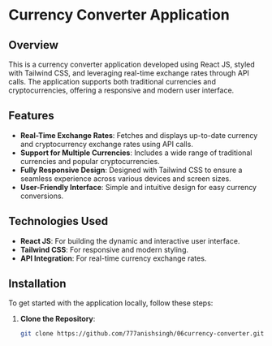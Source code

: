# Currency Converter Application

## Overview

This is a currency converter application developed using React JS, styled with Tailwind CSS, and leveraging real-time exchange rates through API calls. The application supports both traditional currencies and cryptocurrencies, offering a responsive and modern user interface.

## Features

- **Real-Time Exchange Rates**: Fetches and displays up-to-date currency and cryptocurrency exchange rates using API calls.
- **Support for Multiple Currencies**: Includes a wide range of traditional currencies and popular cryptocurrencies.
- **Fully Responsive Design**: Designed with Tailwind CSS to ensure a seamless experience across various devices and screen sizes.
- **User-Friendly Interface**: Simple and intuitive design for easy currency conversions.

## Technologies Used

- **React JS**: For building the dynamic and interactive user interface.
- **Tailwind CSS**: For responsive and modern styling.
- **API Integration**: For real-time currency exchange rates.

## Installation

To get started with the application locally, follow these steps:

1. **Clone the Repository**:

   ```bash
   git clone https://github.com/777anishsingh/06currency-converter.git
